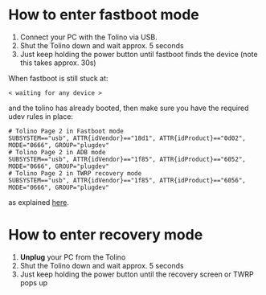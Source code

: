 # How to enter fastboot mode
1. Connect your PC with the Tolino via USB.
2. Shut the Tolino down and wait approx. 5 seconds
3. Just keep holding the power button until fastboot finds the device (note this takes approx. 30s)

When fastboot is still stuck at:
```
< waiting for any device >
```
and the tolino has already booted, then make sure you have the required udev rules in place:
```
# Tolino Page 2 in Fastboot mode
SUBSYSTEM=="usb", ATTR{idVendor}=="18d1", ATTR{idProduct}=="0d02", MODE="0666", GROUP="plugdev"
# Tolino Page 2 in ADB mode
SUBSYSTEM=="usb", ATTR{idVendor}=="1f85", ATTR{idProduct}=="6052", MODE="0666", GROUP="plugdev"
# Tolino Page 2 in TWRP recovery mode
SUBSYSTEM=="usb", ATTR{idVendor}=="1f85", ATTR{idProduct}=="6056", MODE="0666", GROUP="plugdev"
```
as explained [here](https://stackoverflow.com/a/53887437).

# How to enter recovery mode
1. **Unplug** your PC from the Tolino
2. Shut the Tolino down and wait approx. 5 seconds
3. Just keep holding the power button until the recovery screen or TWRP pops up
